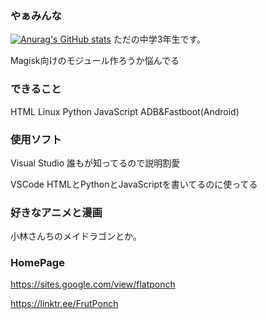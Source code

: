 ### やぁみんな
[![Anurag's GitHub stats](https://github-readme-stats.vercel.app/api?FlatPonch=anuraghazra)](https://github.com/anuraghazra/github-readme-stats)
ただの中学3年生です。

Magisk向けのモジュール作ろうか悩んでる

### できること
HTML Linux Python JavaScript ADB&Fastboot(Android)

### 使用ソフト
Visual Studio 誰もが知ってるので説明割愛

VSCode HTMLとPythonとJavaScriptを書いてるのに使ってる



### 好きなアニメと漫画
小林さんちのメイドラゴンとか。

### HomePage
https://sites.google.com/view/flatponch

https://linktr.ee/FrutPonch

<!--
**FrutPonch/FrutPonch** is a ✨ _special_ ✨ repository because its `README.md` (this file) appears on your GitHub profile.

Here are some ideas to get you started:

- 🔭 I’m currently working on ...
- 🌱 I’m currently learning ...
- 👯 I’m looking to collaborate on ...
- 🤔 I’m looking for help with ...
- 💬 Ask me about ...
- 📫 How to reach me: ...
- 😄 Pronouns: ...
- ⚡ Fun fact: ...
-->
